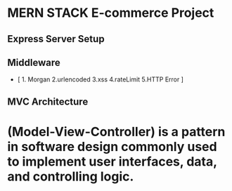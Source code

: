 # MERN STACK E-commerce Project

## Express Server Setup

## Middleware 
* [ 1. Morgan  2.urlencoded 3.xss 4.rateLimit 5.HTTP Error ]

## MVC Architecture 
# (Model-View-Controller) is a pattern in software design commonly used to implement user interfaces, data, and controlling logic.

